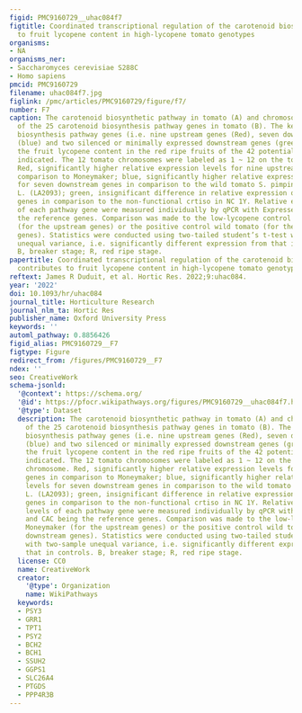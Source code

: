 ```yaml
---
figid: PMC9160729__uhac084f7
figtitle: Coordinated transcriptional regulation of the carotenoid biosynthesis contributes
  to fruit lycopene content in high-lycopene tomato genotypes
organisms:
- NA
organisms_ner:
- Saccharomyces cerevisiae S288C
- Homo sapiens
pmcid: PMC9160729
filename: uhac084f7.jpg
figlink: /pmc/articles/PMC9160729/figure/f7/
number: F7
caption: The carotenoid biosynthetic pathway in tomato (A) and chromosomal distribution
  of the 25 carotenoid biosynthesis pathway genes in tomato (B). The key carotenoid
  biosynthesis pathway genes (i.e. nine upstream genes (Red), seven downstream genes
  (blue) and two silenced or minimally expressed downstream genes (green)) affecting
  the fruit lycopene content in the red ripe fruits of the 42 potential HLYs were
  indicated. The 12 tomato chromosomes were labeled as 1 ~ 12 on the top of each chromosome.
  Red, significantly higher relative expression levels for nine upstream genes in
  comparison to Moneymaker; blue, significantly higher relative expression levels
  for seven downstream genes in comparison to the wild tomato S. pimpinellifolium
  L. (LA2093); green, insignificant difference in relative expression of four pathway
  genes in comparison to the non-functional crtiso in NC 1Y. Relative expression levels
  of each pathway gene were measured individually by qPCR with Expressed and CAC being
  the reference genes. Comparison was made to the low-lycopene control Moneymaker
  (for the upstream genes) or the positive control wild tomato (for the downstream
  genes). Statistics were conducted using two-tailed student’s t-test with two-sample
  unequal variance, i.e. significantly different expression from that in controls.
  B, breaker stage; R, red ripe stage.
papertitle: Coordinated transcriptional regulation of the carotenoid biosynthesis
  contributes to fruit lycopene content in high-lycopene tomato genotypes.
reftext: James R Duduit, et al. Hortic Res. 2022;9:uhac084.
year: '2022'
doi: 10.1093/hr/uhac084
journal_title: Horticulture Research
journal_nlm_ta: Hortic Res
publisher_name: Oxford University Press
keywords: ''
automl_pathway: 0.8856426
figid_alias: PMC9160729__F7
figtype: Figure
redirect_from: /figures/PMC9160729__F7
ndex: ''
seo: CreativeWork
schema-jsonld:
  '@context': https://schema.org/
  '@id': https://pfocr.wikipathways.org/figures/PMC9160729__uhac084f7.html
  '@type': Dataset
  description: The carotenoid biosynthetic pathway in tomato (A) and chromosomal distribution
    of the 25 carotenoid biosynthesis pathway genes in tomato (B). The key carotenoid
    biosynthesis pathway genes (i.e. nine upstream genes (Red), seven downstream genes
    (blue) and two silenced or minimally expressed downstream genes (green)) affecting
    the fruit lycopene content in the red ripe fruits of the 42 potential HLYs were
    indicated. The 12 tomato chromosomes were labeled as 1 ~ 12 on the top of each
    chromosome. Red, significantly higher relative expression levels for nine upstream
    genes in comparison to Moneymaker; blue, significantly higher relative expression
    levels for seven downstream genes in comparison to the wild tomato S. pimpinellifolium
    L. (LA2093); green, insignificant difference in relative expression of four pathway
    genes in comparison to the non-functional crtiso in NC 1Y. Relative expression
    levels of each pathway gene were measured individually by qPCR with Expressed
    and CAC being the reference genes. Comparison was made to the low-lycopene control
    Moneymaker (for the upstream genes) or the positive control wild tomato (for the
    downstream genes). Statistics were conducted using two-tailed student’s t-test
    with two-sample unequal variance, i.e. significantly different expression from
    that in controls. B, breaker stage; R, red ripe stage.
  license: CC0
  name: CreativeWork
  creator:
    '@type': Organization
    name: WikiPathways
  keywords:
  - PSY3
  - GRR1
  - TPT1
  - PSY2
  - BCH2
  - BCH1
  - SSUH2
  - GGPS1
  - SLC26A4
  - PTGDS
  - PPP4R3B
---
```

